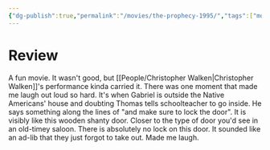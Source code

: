 ```yaml
---
{"dg-publish":true,"permalink":"/movies/the-prophecy-1995/","tags":["movies"],"created":"2024-09-23","updated":"2024-09-23"}
---
```



# Review

A fun movie. It wasn't good, but [[People/Christopher Walken\|Christopher Walken]]'s performance kinda carried it. There was one moment that made me laugh out loud so hard. It's when Gabriel is outside the Native Americans' house and doubting Thomas tells schoolteacher to go inside. He says something along the lines of "and make sure to lock the door". It is visibly like this wooden shanty door. Closer to the type of door you'd see in an old-timey saloon. There is absolutely no lock on this door. It sounded like an ad-lib that they just forgot to take out. Made me laugh.
